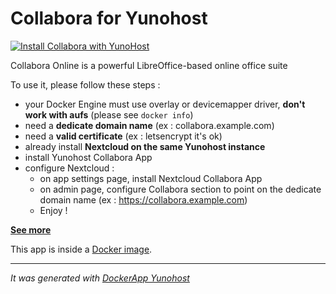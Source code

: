 Collabora for Yunohost
==========

[![Install Collabora with YunoHost](https://install-app.yunohost.org/install-with-yunohost.png)](https://install-app.yunohost.org/?app=collabora)

Collabora Online is a powerful LibreOffice-based online office suite

To use it, please follow these steps :
 - your Docker Engine must use overlay or devicemapper driver, **don't work with aufs** (please see ``docker info``)
 - need a **dedicate domain name** (ex : collabora.example.com)
 - need a **valid certificate** (ex : letsencrypt it's ok)
 - already install **Nextcloud on the same Yunohost instance**
 - install Yunohost Collabora App
 - configure Nextcloud :
   - on app settings page, install Nextcloud Collabora App
   - on admin page, configure Collabora section to point on the dedicate domain name (ex : https://collabora.example.com)
   - Enjoy !

**[See more](https://nextcloud.com/collaboraonline/)**

This app is inside a [Docker image](https://hub.docker.com/r/collabora/code/).

-----------------

*It was generated with [DockerApp Yunohost](https://github.com/aymhce/dockerappmodel_ynh/)*
